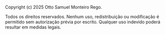 Copyright (c) 2025 Otto Samuel Monteiro Rego.

Todos os direitos reservados. Nenhum uso, redistribuição ou modificação é permitido sem autorização prévia por escrito. Qualquer uso indevido poderá resultar em medidas legais.